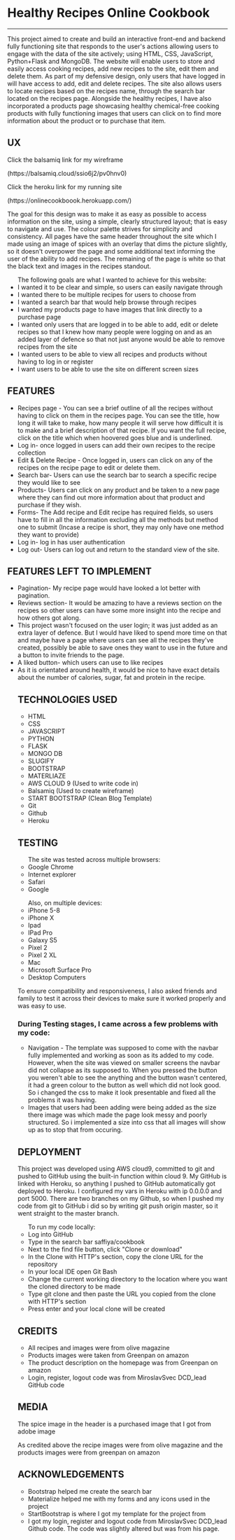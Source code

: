 <h1>Healthy Recipes Online Cookbook</h2>
<hr>
<p>This project aimed to create and build an interactive front-end and backend fully functioning site that responds to the user's actions allowing users to engage with the data of the site actively; using HTML, CSS, JavaScript, Python+Flask and MongoDB. The website will enable users to store and easily access cooking recipes, add new recipes to the site, edit them and delete them. As part of my defensive design, only users that have logged in will have access to add, edit and delete recipes. The site also allows users to locate recipes based on the recipes name, through the search bar located on the recipes page. Alongside the healthy recipes, I have also incorporated a products page showcasing healthy chemical-free cooking products with fully functioning images that users can click on to find more information about the product or to purchase that item. </p>
<h2>UX</h2>
<p>Click the balsamiq link for my wireframe</p>(https://balsamiq.cloud/ssio6j2/pv0hnv0)
<p>Click the heroku link for my running site<p>(https://onlinecookboook.herokuapp.com/)
<p>The goal for this design was to make it as easy as possible to access information on the site, using a simple, clearly structured layout; that is easy to navigate and use. The colour palette strives for simplicity and consistency. All pages have the same header throughout the site which I made using an image of spices with an overlay that dims the picture slightly, so it doesn't overpower the page and some additional text informing the user of the ability to add recipes. The remaining of the page is white so that the black text and images in the recipes standout.</p>
<ul>The following goals are what I wanted to achieve for this website:
<li>I wanted it to be clear and simple, so users can easily navigate through</li>
<li>I wanted there to be multiple recipes for users to choose from </li>
<li>I wanted a search bar that would help browse through recipes</li>
<li>I wanted my products page to have images that link directly to a purchase page </li>
<li>I wanted only users that are logged in to be able to add, edit or delete recipes so that I knew how many people were logging on and as an added layer of defence so that not just anyone would be able to remove recipes from the site </li>
<li>I wanted users to be able to view all recipes and products without having to log in or register </li>
<li>I want users to be able to use the site on different screen sizes</li>
</ul>
<h2>FEATURES</h2>
<ul>
<li>Recipes page - You can see a brief outline of all the recipes without having to click on them in the recipes page. You can see the title, how long it will take to make, how many people it will serve how difficult it is to make and a brief description of that recipe. If you want the full recipe, click on the title which when hoovered goes blue and is underlined.</li>
<li>Log in- once logged in users can add their own recipes to the recipe collection</li>
<li>Edit & Delete Recipe - Once logged in, users can click on any of the recipes on the recipe page to edit or delete them.</li>
<li>Search bar- Users can use the search bar to search a specific recipe they would like to see</li>
<li>Products- Users can click on any product and be taken to a new page where they can find out more information about that product and purchase if they wish.</li>
<li>Forms- The Add recipe and Edit recipe has required fields, so users have to fill in all the information excluding all the methods but method one to submit (Incase a recipe is short, they may only have one method they want to provide)</li>
<li>Log in- log in has user authentication </li>
<li>Log out- Users can log out and return to the standard view of the site.</li>
</ul>
<h2>FEATURES LEFT TO IMPLEMENT</h2>
<ul>
<li>Pagination- My recipe page would have looked a lot better with pagination.</li>
<li>Reviews section- It would be amazing to have a reviews section on the recipes so other users can have some more insight into the recipe and how others got along.</li>
<li>This project wasn't focused on the user login; it was just added as an extra layer of defence. But I would have liked to spend more time on that and maybe have a page where users can see all the recipes they've created, possibly be able to save ones they want to use in the future and a button to invite friends to the page. </li>
<li>A liked button- which users can use to like recipes</li>
<li>As it is orientated around health, it would be nice to have exact details about the number of calories, sugar, fat and protein in the recipe.</li>
<h2>TECHNOLOGIES USED</h2>
<ul>
<li>HTML</li>
<li>CSS</li>
<li>JAVASCRIPT</li>
<li>PYTHON</li>
<li>FLASK</li>
<li>MONGO DB</li>
<li>SLUGIFY</li>
<li>BOOTSTRAP</li>
<li>MATERLIAZE</li>
<li>AWS CLOUD 9 (Used to write code in)</li>
<li>Balsamiq (Used to create wireframe)</li>
<li>START BOOTSTRAP (Clean Blog Template)</li>
<li>Git</li>
<li>Github</li>
<li>Heroku</li>
</ul>
<h2>TESTING</h2> 
<ul>The site was tested across multiple browsers:
<li>Google Chrome </li>
<li>Internet explorer</li>
<li>Safari </li>
<li>Google</li>
</ul>
<ul>Also, on multiple devices:
<li>iPhone 5-8</li>
<li>iPhone X</li>
<li>Ipad</li>
<li>IPad Pro</li>
<li>Galaxy S5 </li>
<li>Pixel 2</li>
<li>Pixel 2 XL</li>
<li>Mac </li>
<li>Microsoft Surface Pro</li> 
<li>Desktop Computers</li>
</ul>
<p>To ensure compatibility and responsiveness, I also asked friends and family to test it across their devices to make sure it worked properly and was easy to use.</p>
<h3>During Testing stages, I came across a few problems with my code:</h3>
<ul>
<li>Navigation - The template was supposed to come with the navbar fully implemented and working as soon as its added to my code. However, when the site was viewed on smaller screens the navbar did not collapse as its supposed to. When you pressed the button you weren't able to see the anything and the button wasn't centered, it had a green colour to the button as well which did not look good. So i changed the css to make it look presentable and fixed all the problems it was having.</li>
<li>Images that users had been adding were being added as the size there image was which made the page look messy and poorly structured. So i implemented a size into css that all images will show up as to stop that from occuring.</li>
</ul>
<h2>DEPLOYMENT</h2>
<p>This project was developed using AWS cloud9, committed to git and pushed to GitHub using the built-in function within cloud 9. My GitHub is linked with Heroku, so anything I pushed to GitHub automatically got deployed to Heroku. I configured my vars in Heroku with ip 0.0.0.0 and port 5000. There are two branches on my Github, so when I pushed my code from git to GitHub i did so by writing git push origin master, so it went straight to the master branch. 
<ul>To run my code locally:
<li>Log into GitHub</li>
<li>Type in the search bar saffiya/cookbook</li>
<li>Next to the find file button, click "Clone or download"</li>
<li>In the Clone with HTTP's section, copy the clone URL for the repository</li>
<li>In your local IDE open Git Bash</li>
<li>Change the current working directory to the location where you want the cloned directory to be made</li>
<li>Type git clone and then paste the URL you copied from the clone with HTTP's section </li>
<li>Press enter and your local clone will be created</li>
</ul>

 </p>
<h2>CREDITS</h2>
<ul>
<li>All recipes and images were from olive magazine</li>
<li>Products images were taken from Greenpan on amazon </li>
<li>The product description on the homepage was from Greenpan on amazon</li>
<li>Login, register, logout code was from MiroslavSvec DCD_lead GitHub code</li>
</ul>
<h2>MEDIA</h2>
<p>The spice image in the header is a purchased image that I got from adobe image</p>
<p>As credited above the recipe images were from olive magazine and the products images were from greenpan on amazon</p>
<h2>ACKNOWLEDGEMENTS</h2>
<ul>
<li>Bootstrap helped me create the search bar</li>
<li>Materialize helped me with my forms and any icons used in the project</li>
<li>StartBootstrap is where I got my template for the project from</li>
<li>I got my login, register and logout code from MiroslavSvec DCD_lead Github code. The code was slightly altered but was from his page.</li>
</ul>
